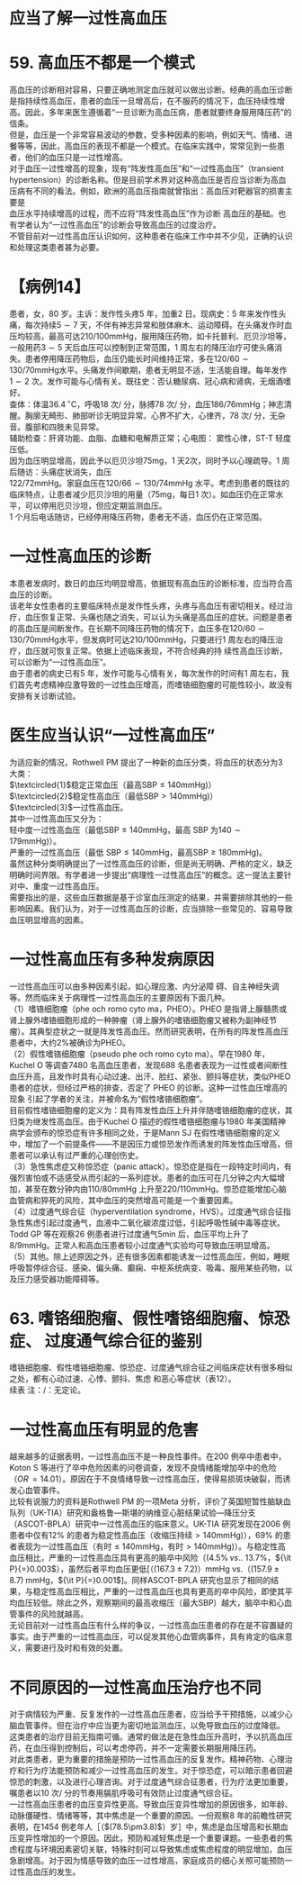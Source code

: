 # 应当了解一过性高血压  
# 59. 高血压不都是一个模式  
高血压的诊断相对容易，只要正确地测定血压就可以做出诊断。经典的高血压诊断是指持续性高血压，患者的血压一旦增高后，在不服药的情况下，血压持续性增高。因此，多年来医生遵循着“一旦诊断为高血压病，患者就要终身服用降压药”的信条。  
但是，血压是一个非常容易波动的参数，受多种因素的影响，例如天气、情绪、进餐等等，因此，高血压的表现不都是一个模式。在临床实践中，常常见到一些患者，他们的血压只是一过性增高。  
对于血压一过性增高的现象，现有“阵发性高血压”和“一过性高血压”（transient hypertension）的诊断名称。但是目前学术界对这种高血压是否应当诊断为高血压病有不同的看法。例如，欧洲的高血压指南就曾指出：高血压对靶器官的损害主要是  
血压水平持续增高的过程，而不应将“阵发性高血压”作为诊断 高血压的基础。也有学者认为“一过性高血压”的诊断会导致高血压的过度治疗。  
不管目前对一过性高血压认识如何，这种患者在临床工作中并不少见，正确的认识和处理这类患者甚为必要。  
# 【病例14】  
患者，女，80 岁。主诉：发作性头疼5 年，加重2 日。现病史：5 年来发作性头痛，每次持续$5\sim7$ 天，不伴有神志异常和肢体麻木、运动障碍。在头痛发作时血压均较高，最高可达$210/100\mathrm{mmHg}$，服用降压药物，如卡托普利、厄贝沙坦等，一般用药$3\sim5$ 天后血压可以控制到正常范围，1 周左右的降压治疗可使头痛消失。患者停用降压药物后，血压仍能长时间维持正常，多在$120/60\sim130/70\mathrm{mmHg}$水平。头痛发作间歇期，患者无明显不适，生活能自理。每年发作$1\sim2$ 次。发作可能与心情有关。既往史：否认糖尿病、冠心病和肾病，无烟酒嗜好。  
查体：体温$36.4\,^{\circ}\mathrm{C}$，呼吸18 次/ 分，脉搏78 次/ 分，血压$186/76\mathrm{mmHg}$；神志清醒。胸廓无畸形、肺部听诊无明显异常。心界不扩大，心律齐，78 次/ 分，无杂音。腹部和四肢未见异常。  
辅助检查：肝肾功能、血脂、血糖和电解质正常；心电图： 窦性心律，ST-T 轻度压低。  
因为血压明显增高，因此予以厄贝沙坦$75\mathrm{mg}$，1 天2次，同时予以心理疏导。1 周后随访：头痛症状消失，血压  
$122/72\mathrm{mmHg}$。家庭血压在$120/66\sim130/74\mathrm{mmHg}$ 水平。考虑到患者的既往的临床特点，让患者减少厄贝沙坦的用量（$75\mathrm{mg}$，每日1 次）。如血压仍在正常水平，可以停用厄贝沙坦，但应定期监测血压。  
1 个月后电话随访，已经停用降压药物，患者无不适，血压仍在正常范围。  
#  一过性高血压的诊断  
本患者发病时，数日的血压均明显增高，依据现有高血压的诊断标准，应当符合高血压的诊断。  
该老年女性患者的主要临床特点是发作性头疼，头疼与高血压有密切相关。经过治疗，血压恢复正常、头痛也随之消失，可以认为头痛是高血压的症状。问题是患者的高血压是间断发作。在长期不同降压药物的情况下，血压多在$120/60\sim130/70\mathrm{mmHg}$水平，但发病时可达$210/100\mathrm{mmHg}$，只要进行1 周左右的降压治疗，血压就可恢复正常。依据上述临床表现，不符合经典的持 续性高血压诊断，可以诊断为“一过性高血压”。  
由于患者的病史已有5 年，发作可能与心情有关，每次发作的时间有1 周左右，我们首先考虑精神应激导致的一过性血压增高，而嗜铬细胞瘤的可能性较小，故没有安排有关诊断试验。  
#  医生应当认识“一过性高血压”  
为适应新的情况，Rothwell PM 提出了一种新的血压分类，将血压的状态分为3 大类：  
$\textcircled{1}$稳定正常血压（最高$\mathrm{SBP\leqslant140mmHg})$）  
$\textcircled{2}$稳定性高血压（最低$\mathrm{SBP>140mmHg})$）  
$\textcircled{3}$一过性高血压。  
其中一过性高血压又分为：  
轻中度一过性高血压（最低$\mathrm{SBP\leqslant140mmHg}$，最高 SBP 为$140\sim179\mathrm{mmHg})$）。  
严重的一过性高血压（最低 $\mathrm{SBP\leqslant140mmHg}$，最高$\mathrm{SBP}\geqslant180\mathrm{mm}\mathrm{Hg})$。  
虽然这种分类明确提出了一过性高血压的诊断，但是尚无明确、严格的定义，缺乏明确时间界限。有学者进一步提出“病理性一过性高血压”的概念。这一提法主要针对中、重度一过性高血压。  
需要指出的是，这些血压数据是基于诊室血压测定的结果，并需要排除其他的一些影响因素。我们认为，对于一过性高血压的诊断，应当排除一些常见的、容易导致血压明显增高的因素。  
#  一过性高血压有多种发病原因  
一过性高血压可以由多种因素引起，如心理应激、内分泌障 碍、自主神经失调等。然而临床关于病理性一过性高血压的主要原因有下面几种。  
（1）嗜铬细胞瘤（phe och romo cyto ma，PHEO）。PHEO 是指肾上腺髓质或肾上腺外嗜铬细胞形成的一种肿瘤（肾上腺外的嗜铬细胞瘤又被称为副神经节瘤）。其典型症状之一就是阵发性高血压。然而研究表明，在所有的阵发性高血压患者中，大约$2\%$被确诊为PHEO。  
（2）假性嗜铬细胞瘤（pseudo phe och romo cyto ma）。早在1980 年，Kuchel O 等调查7480 名高血压患者，发现688 名患者表现为一过性或者间断性血压升高，且发作时具有心动过速、出汗、脸红、紧张、颤抖等症状，类似PHEO 患者的症状，但经过严格的排查，否定了 PHEO  的诊断。这种一过性血压增高的现象 引起了学者的关注，并被命名为“假性嗜铬细胞瘤”。  
目前假性嗜铬细胞瘤的定义为：具有阵发性血压上升并伴随嗜铬细胞瘤的症状，其归类为继发性高血压。由于Kuchel O 描述的假性嗜铬细胞瘤与1980 年美国精神病学会颁布的惊恐症有许多相同之处，于是Mann SJ 在假性嗜铬细胞瘤的定义中，增加了一个前提条件——不是因压力或惊恐发作而诱发的阵发性血压增高，但患者可以承认有过严重的心理创伤史。  
（3）急性焦虑症又称惊恐症（panic attack）。惊恐症是指在一段特定时间内，有强烈害怕或不适感受从而引起的一系列症状。患者的血压可在几分钟之内大幅增加，甚至在数分钟内由$110/80\mathrm{mmHg}$ 上升至$220/110\mathrm{mmHg}$。惊恐症能增加心脑血管病和猝死的风险，其中血压的突然增高可能是一个重要因素。  
（4）过度通气综合征（hyperventilation syndrome，HVS）。过度通气综合征指急性焦虑引起过度通气，血液中二氧化碳浓度过低，引起呼吸性碱中毒等症状。Todd GP 等在观察26 例患者进行过度通气5min 后，血压平均上升了$8/9\mathrm{mmHg}$。正常人和高血压患者较小过度通气实验均可导致血压明显增高。  
（5）其他。除上述原因之外，还有很多因素都能诱发一过性高血压，例如，睡眠呼吸暂停综合征、感染、偏头痛、癫痫、中枢系统病变、吸毒、服用某些药物，以及压力感受器功能障碍等。  
# 63. 嗜铬细胞瘤、假性嗜铬细胞瘤、惊恐症、 过度通气综合征的鉴别  
嗜铬细胞瘤、假性嗜铬细胞瘤、惊恐症、过度通气综合征之间临床症状有很多相似之处，都有心动过速、心悸、颤抖、焦虑 和恶心等症状（表12）。  
续表
注：/：无定论。  
#  一过性高血压有明显的危害  
越来越多的证据表明，一过性高血压不是一种良性事件。在200 例卒中患者中，Koton S 等进行了卒中危险因素的问卷调查，发现不良情绪能增加卒中的危险（$O R\,{=}14.01$）。原因在于不良情绪导致一过性高血压，使得易损斑块破裂，而诱发心血管事件。  
比较有说服力的资料是Rothwell PM 的一项Meta 分析，评价了英国短暂性脑缺血队列（UK-TIA）研究和盎格鲁—斯堪的纳维亚心脏结果试验—降压分支（ASCOT-BPLA）研究中一过性高血压的临床意义。UK-TIA 研究发现在2006 例患者中仅有$12\%$ 的患者为稳定性高血压（收缩压持续$>140\mathrm{mmHg})$），$69\%$ 的患者表现为一过性高血压（有时$\leqslant140\mathrm{mmHg}$，有时$>140\mathrm{mmHg})$）。与稳定性高血压相比，严重的一过性高血压具有更高的脑卒中风险（$(4.5\%\,\nu s.$. $13.7\%$，${\it P}{=}0.003$），虽然后者平均血压更低[（$(167.3\pm7.2)$）mmHg vs.（$(157.9\pm8.7)\;\mathrm{mmHg}$，${\it P}{=}0.001\$]。同样ASCOT-BPLA 研究也显示了相同的结果，与稳定性高血压相比，严重的一过性高血压也具有更高的卒中风险，即使其平均血压较低。除此之外，观察期间的最高收缩压（最大SBP）越大，脑卒中和心血管事件的风险就越高。  
无论目前对一过性高血压有什么样的争议，一过性高血压患者的存在是不容置疑的事实。由于严重的一过性高血压，可以促发其他心血管病事件，具有肯定的临床意义，需要进行及时和有效的处置。  
#  不同原因的一过性高血压治疗也不同  
对于病情较为严重、反复发作的一过性高血压患者，应当给予干预措施，以减少心脑血管事件。但在治疗中应当更为密切地监测血压，以免导致血压的过度降低。  
这类患者的治疗目前无指南可循。通常的做法是在急性血压升高时，予以抗高血压药，在血压得到控制后，可以考虑停药，并不一定需要长期服用降压药。  
对此类患者，更为重要的措施是预防一过性高血压的反复发作。精神药物、心理治疗和行为疗法能预防和减少一过性高血压的发生。对于惊恐症，可以暗示患者回避惊恐的刺激，以及进行心理咨询。对于过度通气综合征患者，行为疗法更加重要，嘱患者以10 次/ 分的节奏用膈肌呼吸可有效防止过度通气综合征。  
一过性高血压患者的血压变异性更高。导致血压变异性增加的原因很多，如年龄、动脉僵硬性、情绪等等，其中焦虑是一个重要的原因。一份观察8 年的前瞻性研究表明，在1454 例老年人［（$(78.5\pm3.8)\$）岁］中，焦虑是血压增高和长期血压变异性增加的一个原因。因此，预防和减轻焦虑是一个重要课题。一些患者的焦虑程度与环境因素密切关联，特殊时刻可以导致焦虑或焦虑程度的明显增加，血压急剧增高。对于因为情感导致的血压一过性增高，家庭成员的细心关照可能预防一过性高血压的发生。  
